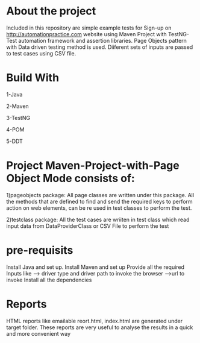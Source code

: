 # About the project
Included in this repository are simple example tests for Sign-up on http://automationpractice.com website using Maven Project with TestNG-Test automation framework and assertion libraries. Page Objects pattern with Data driven testing method is used. Diiferent sets of inputs are passed to test cases using CSV file.

# Build With
1-Java

2-Maven

3-TestNG

4-POM

5-DDT

# Project Maven-Project-with-Page Object Mode consists of:
1)pageobjects package: All page classes are written under this package. All the methods that are defined to find and send the required keys to perform action on web elements, can be re used in test classes to perform the test.

2)testclass package: All the test cases are wriiten in test class which read input data from DataProviderClass or CSV File to perform the test

# pre-requisits
Install Java and set up. Install Maven and set up Provide all the required Inputs like --> driver type and driver path to invoke the browser -->url to invoke Install all the dependencies

# Reports
HTML reports like emailable reort.html, index.html are generated under target folder. These reports are very useful to analyse the results in a quick and more convenient way
